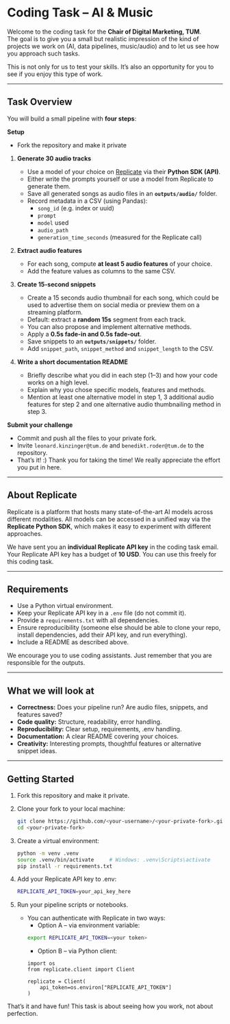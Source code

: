 # Coding Task – AI & Music  

Welcome to the coding task for the **Chair of Digital Marketing, TUM**.  
The goal is to give you a small but realistic impression of the kind of projects we work on (AI, data pipelines, music/audio) and to let us see how you approach such tasks.  

This is not only for us to test your skills. It’s also an opportunity for you to see if you enjoy this type of work.  

---

## Task Overview  

You will build a small pipeline with **four steps**:  

**Setup**
   - Fork the repository and make it private

1. **Generate 30 audio tracks**  
   - Use a model of your choice on [Replicate](https://replicate.com/) via their **Python SDK (API)**.  
   - Either write the prompts yourself or use a model from Replicate to generate them.  
   - Save all generated songs as audio files in an **`outputs/audio/`** folder.  
   - Record metadata in a CSV (using Pandas):  
     - `song_id` (e.g. index or uuid)  
     - `prompt`  
     - `model` used  
     - `audio_path`  
     - `generation_time_seconds` (measured for the Replicate call)  

2. **Extract audio features**  
   - For each song, compute **at least 5 audio features** of your choice.  
   - Add the feature values as columns to the same CSV.  

3. **Create 15-second snippets**  
   - Create a 15 seconds audio thumbnail for each song, which could be used to advertise them on social media or preview them on a streaming platform.
   - Default: extract a **random 15s** segment from each track.  
   - You can also propose and implement alternative methods.  
   - Apply a **0.5s fade-in and 0.5s fade-out**.  
   - Save snippets to an **`outputs/snippets/`** folder.  
   - Add `snippet_path`, `snippet_method` and `snippet_length` to the CSV.

4. **Write a short documentation README**  
   - Briefly describe what you did in each step (1–3) and how your code works on a high level.  
   - Explain why you chose specific models, features and methods.  
   - Mention at least one alternative model in step 1, 3 additional audio features for step 2 and one alternative audio thumbnailing method in step 3.  

**Submit your challenge**
   - Commit and push all the files to your private fork.
   - Invite `leonard.kinzinger@tum.de` and `benedikt.roder@tum.de` to the repository.
   - That’s it! :) Thank you for taking the time! We really appreciate the effort you put in here.

---

## About Replicate  

Replicate is a platform that hosts many state-of-the-art AI models across different modalities. All models can be accessed in a unified way via the **Replicate Python SDK**, which makes it easy to experiment with different approaches.  

We have sent you an **individual Replicate API key** in the coding task email. Your Replicate API key has a budget of **10 USD**. You can use this freely for this coding task.  

---

## Requirements  

- Use a Python virtual environment.  
- Keep your Replicate API key in a `.env` file (do not commit it).  
- Provide a `requirements.txt` with all dependencies.  
- Ensure reproducibility (someone else should be able to clone your repo, install dependencies, add their API key, and run everything).  
- Include a README as described above.  

We encourage you to use coding assistants. Just remember that you are responsible for the outputs.  

---

## What we will look at  

- **Correctness:** Does your pipeline run? Are audio files, snippets, and features saved?  
- **Code quality:** Structure, readability, error handling.  
- **Reproducibility:** Clear setup, requirements, .env handling.  
- **Documentation:** A clear README covering your choices.  
- **Creativity:** Interesting prompts, thoughtful features or alternative snippet ideas.  

---

## Getting Started  

1. Fork this repository and make it private.  

2. Clone your fork to your local machine:  
   ```bash
   git clone https://github.com/<your-username>/<your-private-fork>.git
   cd <your-private-fork>
   ```

3. Create a virtual environment:
   ```bash
   python -m venv .venv
   source .venv/bin/activate     # Windows: .venv\Scripts\activate
   pip install -r requirements.txt
   ```

4. Add your Replicate API key to .env:
   ```bash
   REPLICATE_API_TOKEN=your_api_key_here
   ```

5. Run your pipeline scripts or notebooks.
   - You can authenticate with Replicate in two ways:
      - Option A – via environment variable:
      ```bash
      export REPLICATE_API_TOKEN=<your token>
      ```
      - Option B – via Python client:
      ```
      import os
      from replicate.client import Client

      replicate = Client(
          api_token=os.environ["REPLICATE_API_TOKEN"]
      )
      ```

That’s it and have fun! This task is about seeing how you work, not about perfection.

